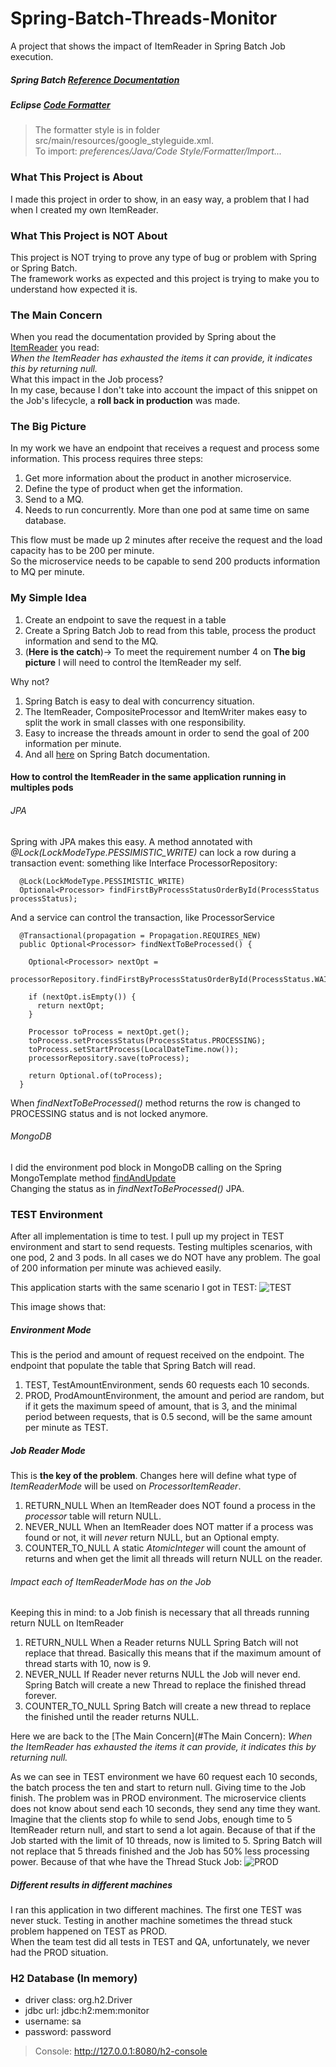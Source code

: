 # Spring-Batch-Threads-Monitor
A project that shows the impact of ItemReader in Spring Batch Job execution.

##### Spring Batch [Reference Documentation](https://docs.spring.io/spring-batch/docs/current-SNAPSHOT/reference/html/index-single.html)

##### Eclipse [Code Formatter](https://github.com/google/styleguide/blob/gh-pages/eclipse-java-google-style.xml)
> The formatter style is in folder src/main/resources/google_styleguide.xml.   
To import: _preferences/Java/Code Style/Formatter/Import..._
 
### What This Project is About
I made this project in order to show, in an easy way, a problem that I had when I created my own ItemReader.   

### What This Project is NOT About
This project is NOT trying to prove any type of bug or problem with Spring or Spring Batch.     
The framework works as expected and this project is trying to make you to understand how expected it is.

### The Main Concern
When you read the documentation provided by Spring about the [ItemReader](https://docs.spring.io/spring-batch/docs/current-SNAPSHOT/reference/html/index-single.html#item-reader) you read:   
_When the ItemReader has exhausted the items it can provide, it indicates this by returning null._      
What this impact in the Job process?      
In my case, because I don't take into account the impact of this snippet on the Job's lifecycle, a **roll back in production** was made.   

### The Big Picture
In my work we have an endpoint that receives a request and process some information.
This process requires three steps: 
   1. Get more information about the product in another microservice.
   2. Define the type of product when get the information.
   3. Send to a MQ.   
   4. Needs to run concurrently. More than one pod at same time on same database.

This flow must be made up 2 minutes after receive the request and the load capacity has to be 200 per minute.   
So the microservice needs to be capable to send 200 products information to MQ per minute.   

### My Simple Idea
   1. Create an endpoint to save the request in a table
   2. Create a Spring Batch Job to read from this table, process the product information and send to the MQ. 
   3. (**Here is the catch**)-> To meet the requirement number 4 on **The big picture** I will need to control the ItemReader my self.  

Why not? 
   1. Spring Batch is easy to deal with concurrency situation.
   2. The ItemReader, CompositeProcessor and ItemWriter makes easy to split the work in small classes with one responsibility.
   3. Easy to increase the threads amount in order to send the goal of 200 information per minute. 
   4. And all [here](https://docs.spring.io/spring-batch/docs/current-SNAPSHOT/reference/html/index-single.html#springBatchUsageScenarios) on Spring Batch documentation.

#### How to control the ItemReader in the same application running in multiples pods
###### JPA
Spring with JPA makes this easy. A method annotated with _@Lock(LockModeType.PESSIMISTIC_WRITE)_ can lock a row during a transaction event:
something like Interface ProcessorRepository:
```
  @Lock(LockModeType.PESSIMISTIC_WRITE)
  Optional<Processor> findFirstByProcessStatusOrderById(ProcessStatus processStatus);
```
And a service can control the transaction, like ProcessorService
```
  @Transactional(propagation = Propagation.REQUIRES_NEW)
  public Optional<Processor> findNextToBeProcessed() {

    Optional<Processor> nextOpt =
        processorRepository.findFirstByProcessStatusOrderById(ProcessStatus.WAITING);

    if (nextOpt.isEmpty()) {
      return nextOpt;
    }
    
    Processor toProcess = nextOpt.get();
    toProcess.setProcessStatus(ProcessStatus.PROCESSING);
    toProcess.setStartProcess(LocalDateTime.now());
    processorRepository.save(toProcess);

    return Optional.of(toProcess);
  }
```
When _findNextToBeProcessed()_ method returns the row is changed to PROCESSING status and is not locked anymore.

###### MongoDB
I did the environment pod block in MongoDB calling on the Spring MongoTemplate method [findAndUpdate](https://docs.spring.io/spring-data/mongodb/docs/current/reference/html/#mongo-template.find-and-upsert)  
Changing the status as in _findNextToBeProcessed()_ JPA. 

### TEST Environment 
After all implementation is time to test. I pull up my project in TEST environment and start to send requests.
Testing multiples scenarios, with one pod, 2 and 3 pods. In all cases we do NOT have any problem.
The goal of 200 information per minute was achieved easily.

This application starts with the same scenario I got in TEST:
![TEST](https://github.com/gbvbahia01/Spring-Batch-Threads-Monitor/blob/main/src/main/resources/docs/threads_not_stuck.png)

This image shows that:
##### Environment Mode
This is the period and amount of request received on the endpoint.
The endpoint that populate the table that Spring Batch will read.
   1. TEST, TestAmountEnvironment, sends 60 requests each 10 seconds.  
   2. PROD, ProdAmountEnvironment, the amount and period are random, but if it gets the maximum speed of amount, that is 3, and the minimal period between requests, that is 0.5 second, will be the same amount per minute as TEST.    

##### Job Reader Mode
This is **the key of the problem**. Changes here will define what type of _ItemReaderMode_ will be used on _ProcessorItemReader_.
   1. RETURN_NULL When an ItemReader does NOT found a process in the _processor_ table will return NULL.
   2. NEVER_NULL When an ItemReader does NOT matter if a process was found or not, it will *never* return NULL, but an Optional empty.
   3. COUNTER_TO_NULL A static _AtomicInteger_ will count the amount of returns and when get the limit all threads will return NULL on the reader.

###### Impact each of _ItemReaderMode_ has on the Job
Keeping this in mind: to a Job finish is necessary that all threads running return NULL on ItemReader
   1. RETURN_NULL When a Reader returns NULL Spring Batch will not replace that thread. Basically this means that if the maximum amount of thread starts with 10, now is 9.  
   2. NEVER_NULL If Reader never returns NULL the Job will never end. Spring Batch will create a new Thread to replace the finished thread forever.   
   3. COUNTER_TO_NULL Spring Batch will create a new thread to replace the finished until the reader returns NULL.

Here we are back to the [The Main Concern](#The Main Concern):
_When the ItemReader has exhausted the items it can provide, it indicates this by returning null._

As we can see in TEST environment we have 60 request each 10 seconds, the batch process the ten and start to return null. Giving time to the Job finish.
The problem was in PROD environment. The microservice clients does not know about send each 10 seconds, they send any time they want.
Imagine that the clients stop fo while to send Jobs, enough time to 5 ItemReader return null, and start to send a lot again.
Because of that if the Job started with the limit of 10 threads, now is limited to 5. Spring Batch will not replace that 5 threads finished and the Job has 50% less processing power.
Because of that whe have the Thread Stuck Job:
![PROD](https://github.com/gbvbahia01/Spring-Batch-Threads-Monitor/blob/main/src/main/resources/docs/threads_stuck.png)

##### Different results in different machines
I ran this application in two different machines. The first one TEST was never stuck.
Testing in another machine sometimes the thread stuck problem happened on TEST as PROD.  
When the team test did all tests in TEST and QA, unfortunately, we never had the PROD situation.

### H2 Database (In memory)

* driver class: org.h2.Driver
* jdbc url: jdbc:h2:mem:monitor
* username: sa
* password: password

> Console:   http://127.0.0.1:8080/h2-console

